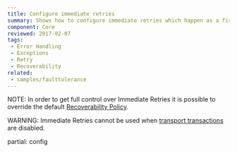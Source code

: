 ```yaml
---
title: Configure immediate retries
summary: Shows how to configure immediate retries which happen as a first stage of the default recoverability behavior.
component: Core
reviewed: 2017-02-07
tags:
 - Error Handling
 - Exceptions
 - Retry
 - Recoverability
related:
 - samples/faulttolerance
---
```


NOTE: In order to get full control over Immediate Retries it is possible to override the default [Recoverability Policy](/nservicebus/recoverability/custom-recoverability-policy.md).

WARNING: Immediate Retries cannot be used when [transport transactions](/transports/transactions.md) are disabled.


partial: config